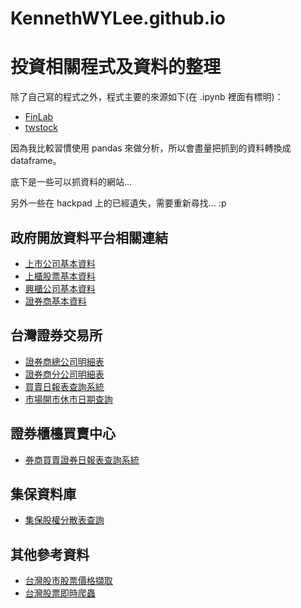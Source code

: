 # KennethWYLee.github.io
# 投資相關程式及資料的整理

除了自己寫的程式之外，程式主要的來源如下(在 .ipynb 裡面有標明)：

* [FinLab](https://www.finlab.tw/)
* [twstock](https://github.com/mlouielu/twstock)

因為我比較習慣使用 pandas 來做分析，所以會盡量把抓到的資料轉換成 dataframe。

底下是一些可以抓資料的網站... 

另外一些在 hackpad 上的已經遺失，需要重新尋找... :p

## 政府開放資料平台相關連結

* [上市公司基本資料](https://data.gov.tw/dataset/18419)
* [上櫃股票基本資料](https://data.gov.tw/dataset/25036)
* [興櫃公司基本資料](https://data.gov.tw/dataset/28568)
* [證券商基本資料](https://data.gov.tw/dataset/20765)

## 台灣證券交易所

* [證券商總公司明細表](http://www.twse.com.tw/zh/brokerService/brokerList)
* [證券商分公司明細表](http://www.twse.com.tw/zh/brokerService/branchList)
* [買賣日報表查詢系統](http://bsr.twse.com.tw/bshtm/)
* [市場開市休市日期查詢](http://www.twse.com.tw/zh/holidaySchedule/holidaySchedule)

## 證券櫃檯買賣中心

* [券商買賣證券日報表查詢系統](http://www.tpex.org.tw/web/stock/aftertrading/broker_trading/brokerBS.php)

## 集保資料庫

* [集保股權分散表查詢](http://www.tdcc.com.tw/smWeb/QryStock.jsp)

## 其他參考資料

* [台灣股市股票價格擷取](https://github.com/mlouielu/twstock)
* [台灣股票即時爬蟲](https://github.com/Asoul/tsrtc)

